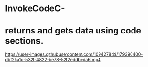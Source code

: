 # InvokeCodeC-
<H1> returns and gets data using code sections. </H1> 


https://user-images.githubusercontent.com/109427849/179390400-dbf25a1c-532f-4822-be78-52f2eddbeda6.mp4

